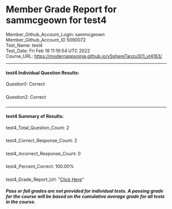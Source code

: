 # Member Grade Report for sammcgeown for test4  
   
Member_Github_Account_Login: sammcgeown  
Member_Github_Account_ID 5090072  
Test_Name: test4  
Test_Date: Fri Feb 18 11:19:54 UTC 2022  
Course_URL: https://modernappsninja.github.io/vSphereTanzu301_vt4163/  
   
---  
#### test4 Individual Question Results:  
Question1: Correct  
#####  
Question2: Correct  
#####  
---  
#### test4 Summary of Results:  
test4_Total_Question_Count: 2  
#####  
test4_Correct_Response_Count: 2  
#####  
test4_Incorrect_Response_Count: 0  
#####  
test4_Percent_Correct: 100.00%  
#####  
test4_Grade_Report_Url: "[Click Here](https://github.com/modernappsninjas/sammcgeown/blob/main/static/userdata/courses/vSphereTanzu301_vt4163/grade_report.pr423.test4.md)"
##### Pass or fail grades are not provided for individual tests. A passing grade for the course will be based on the cumulative average grade for all tests in the course.  
